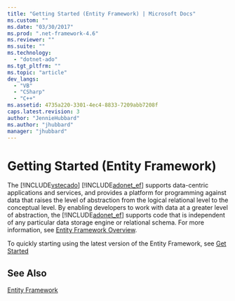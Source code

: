 ```yaml
---
title: "Getting Started (Entity Framework) | Microsoft Docs"
ms.custom: ""
ms.date: "03/30/2017"
ms.prod: ".net-framework-4.6"
ms.reviewer: ""
ms.suite: ""
ms.technology: 
  - "dotnet-ado"
ms.tgt_pltfrm: ""
ms.topic: "article"
dev_langs: 
  - "VB"
  - "CSharp"
  - "C++"
ms.assetid: 4735a220-3301-4ec4-8833-7209abb7208f
caps.latest.revision: 3
author: "JennieHubbard"
ms.author: "jhubbard"
manager: "jhubbard"
---
```

# Getting Started (Entity Framework)
The [!INCLUDE[vstecado](../../../../../includes/vstecado-md.md)] [!INCLUDE[adonet_ef](../../../../../includes/adonet-ef-md.md)] supports data-centric applications and services, and provides a platform for programming against data that raises the level of abstraction from the logical relational level to the conceptual level. By enabling developers to work with data at a greater level of abstraction, the [!INCLUDE[adonet_ef](../../../../../includes/adonet-ef-md.md)] supports code that is independent of any particular data storage engine or relational schema. For more information, see [Entity Framework Overview](../../../../../docs/framework/data/adonet/ef/entity-framework-overview.md).  
  
 To quickly starting using the latest version of the Entity Framework, see [Get Started](http://go.microsoft.com/fwlink/?LinkId=235280)  
  
## See Also  
 [Entity Framework](http://go.microsoft.com/fwlink/?LinkID=234900&clcid=0x409)